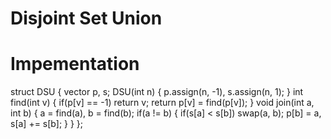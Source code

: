 # Disjoint Set Union

# Impementation

struct DSU {
  vector<int> p, s;
  DSU(int n) { p.assign(n, -1), s.assign(n, 1); }
  int find(int v) {
    if(p[v] == -1) return v;
    return p[v] = find(p[v]);
  }
  void join(int a, int b) {
    a = find(a), b = find(b);
    if(a != b) {
      if(s[a] < s[b]) swap(a, b);
      p[b] = a, s[a] += s[b];
    }
  }
};
